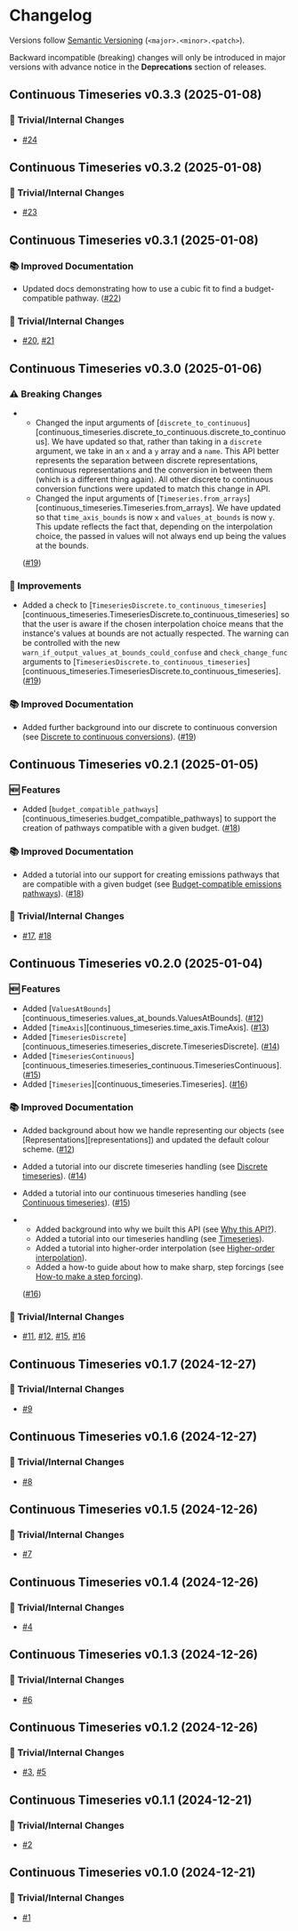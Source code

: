 # Changelog

Versions follow [Semantic Versioning](https://semver.org/) (`<major>.<minor>.<patch>`).

Backward incompatible (breaking) changes will only be introduced in major versions
with advance notice in the **Deprecations** section of releases.

<!--
You should *NOT* be adding new changelog entries to this file,
this file is managed by towncrier.
See `changelog/README.md`.

You *may* edit previous changelogs to fix problems like typo corrections or such.
To add a new changelog entry, please see
`changelog/README.md`
and https://pip.pypa.io/en/latest/development/contributing/#news-entries,
noting that we use the `changelog` directory instead of news,
markdown instead of restructured text and use slightly different categories
from the examples given in that link.
-->

<!-- towncrier release notes start -->

## Continuous Timeseries v0.3.3 (2025-01-08)

### 🔧 Trivial/Internal Changes

- [#24](https://github.com/openscm/continuous-timeseries/pull/24)


## Continuous Timeseries v0.3.2 (2025-01-08)

### 🔧 Trivial/Internal Changes

- [#23](https://github.com/openscm/continuous-timeseries/pull/23)


## Continuous Timeseries v0.3.1 (2025-01-08)

### 📚 Improved Documentation

- Updated docs demonstrating how to use a cubic fit to find a budget-compatible pathway. ([#22](https://github.com/openscm/continuous-timeseries/pull/22))

### 🔧 Trivial/Internal Changes

- [#20](https://github.com/openscm/continuous-timeseries/pull/20), [#21](https://github.com/openscm/continuous-timeseries/pull/21)


## Continuous Timeseries v0.3.0 (2025-01-06)

### ⚠️ Breaking Changes

- - Changed the input arguments of [`discrete_to_continuous`][continuous_timeseries.discrete_to_continuous.discrete_to_continuous].
    We have updated so that, rather than taking in a `discrete` argument,
    we take in an `x` and a `y` array and a `name`.
    This API better represents the separation between
    discrete representations, continuous representations
    and the conversion in between them (which is a different thing again).
    All other discrete to continuous conversion functions were updated to match this change in API.
  - Changed the input arguments of [`Timeseries.from_arrays`][continuous_timeseries.Timeseries.from_arrays].
    We have updated so that `time_axis_bounds` is now `x` and `values_at_bounds` is now `y`.
    This update reflects the fact that, depending on the interpolation choice,
    the passed in values will not always end up being the values at the bounds.

  ([#19](https://github.com/openscm/continuous-timeseries/pull/19))

### 🎉 Improvements

- Added a check to [`TimeseriesDiscrete.to_continuous_timeseries`][continuous_timeseries.TimeseriesDiscrete.to_continuous_timeseries]
  so that the user is aware if the chosen interpolation choice means that the instance's
  values at bounds are not actually respected.
  The warning can be controlled with the new `warn_if_output_values_at_bounds_could_confuse` and `check_change_func` arguments
  to [`TimeseriesDiscrete.to_continuous_timeseries`][continuous_timeseries.TimeseriesDiscrete.to_continuous_timeseries]. ([#19](https://github.com/openscm/continuous-timeseries/pull/19))

### 📚 Improved Documentation

- Added further background into our discrete to continuous conversion (see [Discrete to continuous conversions](../further-background/discrete_to_continuous_conversions)). ([#19](https://github.com/openscm/continuous-timeseries/pull/19))


## Continuous Timeseries v0.2.1 (2025-01-05)

### 🆕 Features

- Added [`budget_compatible_pathways`][continuous_timeseries.budget_compatible_pathways] to support the creation of pathways compatible with a given budget. ([#18](https://github.com/openscm/continuous-timeseries/pull/18))

### 📚 Improved Documentation

- Added a tutorial into our support for creating emissions pathways that are compatible with a given budget (see [Budget-compatible emissions pathways](../tutorials/budget_compatible_pathways)). ([#18](https://github.com/openscm/continuous-timeseries/pull/18))

### 🔧 Trivial/Internal Changes

- [#17](https://github.com/openscm/continuous-timeseries/pull/17), [#18](https://github.com/openscm/continuous-timeseries/pull/18)


## Continuous Timeseries v0.2.0 (2025-01-04)

### 🆕 Features

- Added [`ValuesAtBounds`][continuous_timeseries.values_at_bounds.ValuesAtBounds]. ([#12](https://github.com/openscm/continuous-timeseries/pull/12))
- Added [`TimeAxis`][continuous_timeseries.time_axis.TimeAxis]. ([#13](https://github.com/openscm/continuous-timeseries/pull/13))
- Added [`TimeseriesDiscrete`][continuous_timeseries.timeseries_discrete.TimeseriesDiscrete]. ([#14](https://github.com/openscm/continuous-timeseries/pull/14))
- Added [`TimeseriesContinuous`][continuous_timeseries.timeseries_continuous.TimeseriesContinuous]. ([#15](https://github.com/openscm/continuous-timeseries/pull/15))
- Added [`Timeseries`][continuous_timeseries.Timeseries]. ([#16](https://github.com/openscm/continuous-timeseries/pull/16))

### 📚 Improved Documentation

- Added background about how we handle representing our objects (see [Representations][representations]) and updated the default colour scheme. ([#12](https://github.com/openscm/continuous-timeseries/pull/12))
- Added a tutorial into our discrete timeseries handling (see [Discrete timeseries](../tutorials/discrete_timeseries_tutorial)). ([#14](https://github.com/openscm/continuous-timeseries/pull/14))
- Added a tutorial into our continuous timeseries handling (see [Continuous timeseries](../tutorials/continuous_timeseries_tutorial)). ([#15](https://github.com/openscm/continuous-timeseries/pull/15))
- - Added background into why we built this API (see [Why this API?](../further-background/why-this-api)).
  - Added a tutorial into our timeseries handling (see [Timeseries](../tutorials/timeseries_tutorial)).
  - Added a tutorial into higher-order interpolation (see [Higher-order interpolation](../tutorials/higher_order_interpolation)).
  - Added a how-to guide about how to make sharp, step forcings (see [How-to make a step forcing](../how-to-guides/how-to-make-a-step-forcing)).

  ([#16](https://github.com/openscm/continuous-timeseries/pull/16))

### 🔧 Trivial/Internal Changes

- [#11](https://github.com/openscm/continuous-timeseries/pull/11), [#12](https://github.com/openscm/continuous-timeseries/pull/12), [#15](https://github.com/openscm/continuous-timeseries/pull/15), [#16](https://github.com/openscm/continuous-timeseries/pull/16)


## Continuous Timeseries v0.1.7 (2024-12-27)

### 🔧 Trivial/Internal Changes

- [#9](https://github.com/openscm/continuous-timeseries/pull/9)


## Continuous Timeseries v0.1.6 (2024-12-27)

### 🔧 Trivial/Internal Changes

- [#8](https://github.com/openscm/continuous-timeseries/pull/8)


## Continuous Timeseries v0.1.5 (2024-12-26)

### 🔧 Trivial/Internal Changes

- [#7](https://github.com/openscm/continuous-timeseries/pull/7)


## Continuous Timeseries v0.1.4 (2024-12-26)

### 🔧 Trivial/Internal Changes

- [#4](https://github.com/openscm/continuous-timeseries/pull/4)


## Continuous Timeseries v0.1.3 (2024-12-26)

### 🔧 Trivial/Internal Changes

- [#6](https://github.com/openscm/continuous-timeseries/pull/6)


## Continuous Timeseries v0.1.2 (2024-12-26)

### 🔧 Trivial/Internal Changes

- [#3](https://github.com/openscm/continuous-timeseries/pull/3), [#5](https://github.com/openscm/continuous-timeseries/pull/5)


## Continuous Timeseries v0.1.1 (2024-12-21)

### 🔧 Trivial/Internal Changes

- [#2](https://github.com/openscm/continuous-timeseries/pull/2)


## Continuous Timeseries v0.1.0 (2024-12-21)

### 🔧 Trivial/Internal Changes

- [#1](https://github.com/openscm/continuous-timeseries/pull/1)
